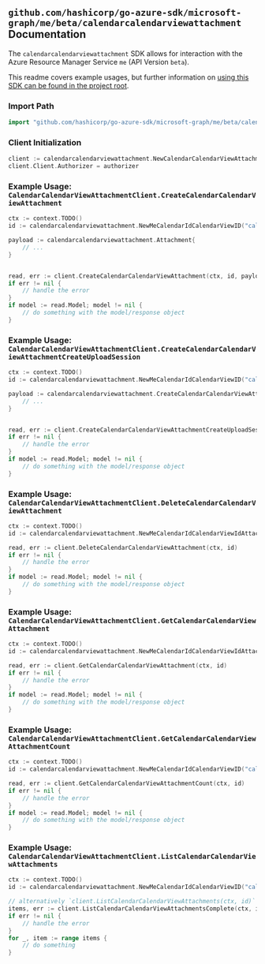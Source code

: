 
## `github.com/hashicorp/go-azure-sdk/microsoft-graph/me/beta/calendarcalendarviewattachment` Documentation

The `calendarcalendarviewattachment` SDK allows for interaction with the Azure Resource Manager Service `me` (API Version `beta`).

This readme covers example usages, but further information on [using this SDK can be found in the project root](https://github.com/hashicorp/go-azure-sdk/tree/main/docs).

### Import Path

```go
import "github.com/hashicorp/go-azure-sdk/microsoft-graph/me/beta/calendarcalendarviewattachment"
```


### Client Initialization

```go
client := calendarcalendarviewattachment.NewCalendarCalendarViewAttachmentClientWithBaseURI("https://management.azure.com")
client.Client.Authorizer = authorizer
```


### Example Usage: `CalendarCalendarViewAttachmentClient.CreateCalendarCalendarViewAttachment`

```go
ctx := context.TODO()
id := calendarcalendarviewattachment.NewMeCalendarIdCalendarViewID("calendarIdValue", "eventIdValue")

payload := calendarcalendarviewattachment.Attachment{
	// ...
}


read, err := client.CreateCalendarCalendarViewAttachment(ctx, id, payload)
if err != nil {
	// handle the error
}
if model := read.Model; model != nil {
	// do something with the model/response object
}
```


### Example Usage: `CalendarCalendarViewAttachmentClient.CreateCalendarCalendarViewAttachmentCreateUploadSession`

```go
ctx := context.TODO()
id := calendarcalendarviewattachment.NewMeCalendarIdCalendarViewID("calendarIdValue", "eventIdValue")

payload := calendarcalendarviewattachment.CreateCalendarCalendarViewAttachmentCreateUploadSessionRequest{
	// ...
}


read, err := client.CreateCalendarCalendarViewAttachmentCreateUploadSession(ctx, id, payload)
if err != nil {
	// handle the error
}
if model := read.Model; model != nil {
	// do something with the model/response object
}
```


### Example Usage: `CalendarCalendarViewAttachmentClient.DeleteCalendarCalendarViewAttachment`

```go
ctx := context.TODO()
id := calendarcalendarviewattachment.NewMeCalendarIdCalendarViewIdAttachmentID("calendarIdValue", "eventIdValue", "attachmentIdValue")

read, err := client.DeleteCalendarCalendarViewAttachment(ctx, id)
if err != nil {
	// handle the error
}
if model := read.Model; model != nil {
	// do something with the model/response object
}
```


### Example Usage: `CalendarCalendarViewAttachmentClient.GetCalendarCalendarViewAttachment`

```go
ctx := context.TODO()
id := calendarcalendarviewattachment.NewMeCalendarIdCalendarViewIdAttachmentID("calendarIdValue", "eventIdValue", "attachmentIdValue")

read, err := client.GetCalendarCalendarViewAttachment(ctx, id)
if err != nil {
	// handle the error
}
if model := read.Model; model != nil {
	// do something with the model/response object
}
```


### Example Usage: `CalendarCalendarViewAttachmentClient.GetCalendarCalendarViewAttachmentCount`

```go
ctx := context.TODO()
id := calendarcalendarviewattachment.NewMeCalendarIdCalendarViewID("calendarIdValue", "eventIdValue")

read, err := client.GetCalendarCalendarViewAttachmentCount(ctx, id)
if err != nil {
	// handle the error
}
if model := read.Model; model != nil {
	// do something with the model/response object
}
```


### Example Usage: `CalendarCalendarViewAttachmentClient.ListCalendarCalendarViewAttachments`

```go
ctx := context.TODO()
id := calendarcalendarviewattachment.NewMeCalendarIdCalendarViewID("calendarIdValue", "eventIdValue")

// alternatively `client.ListCalendarCalendarViewAttachments(ctx, id)` can be used to do batched pagination
items, err := client.ListCalendarCalendarViewAttachmentsComplete(ctx, id)
if err != nil {
	// handle the error
}
for _, item := range items {
	// do something
}
```
